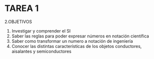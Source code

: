 # TAREA 1 
2.OBJETIVOS 
1. Investigar y comprender el SI 
2. Saber las reglas para poder expresar números en notación científica 
3. Saber como transformar un numero a notación de ingeniería 
4. Conocer las distintas características de los objetos conductores, aisalantes y semiconductores 
